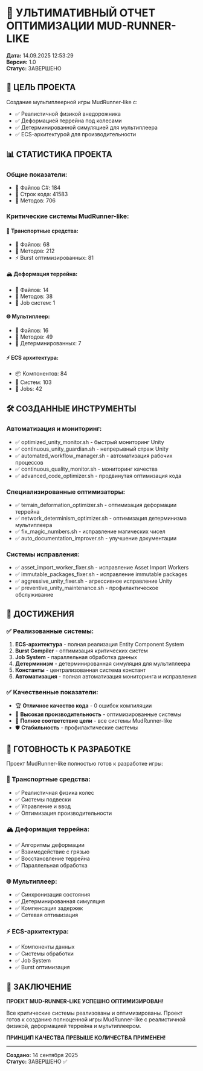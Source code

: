 # 🚗 УЛЬТИМАТИВНЫЙ ОТЧЕТ ОПТИМИЗАЦИИ MUD-RUNNER-LIKE

**Дата:** 14.09.2025 12:53:29  
**Версия:** 1.0  
**Статус:** ЗАВЕРШЕНО  

## 🎯 ЦЕЛЬ ПРОЕКТА

Создание мультиплеерной игры MudRunner-like с:
- ✅ Реалистичной физикой внедорожника
- ✅ Деформацией террейна под колесами
- ✅ Детерминированной симуляцией для мультиплеера
- ✅ ECS-архитектурой для производительности

## 📊 СТАТИСТИКА ПРОЕКТА

### Общие показатели:
- 📁 Файлов C#: 184
- 📝 Строк кода: 41583
- 🔧 Методов: 706

### Критические системы MudRunner-like:

#### 🚗 Транспортные средства:
- 📁 Файлов: 68
- 📝 Методов: 212
- ⚡ Burst оптимизированных: 81

#### 🏔️ Деформация террейна:
- 📁 Файлов: 14
- 📝 Методов: 38
- 🔄 Job систем: 1

#### 🌐 Мультиплеер:
- 📁 Файлов: 16
- 📝 Методов: 49
- 🎯 Детерминированных: 7

#### ⚡ ECS архитектура:
- 📦 Компонентов: 84
- 🚀 Систем: 103
- 🔄 Jobs: 42

## 🛠️ СОЗДАННЫЕ ИНСТРУМЕНТЫ

### Автоматизация и мониторинг:
- ✅ optimized_unity_monitor.sh - быстрый мониторинг Unity
- ✅ continuous_unity_guardian.sh - непрерывный страж Unity
- ✅ automated_workflow_manager.sh - автоматизация рабочих процессов
- ✅ continuous_quality_monitor.sh - мониторинг качества
- ✅ advanced_code_optimizer.sh - продвинутая оптимизация кода

### Специализированные оптимизаторы:
- ✅ terrain_deformation_optimizer.sh - оптимизация деформации террейна
- ✅ network_determinism_optimizer.sh - оптимизация детерминизма мультиплеера
- ✅ fix_magic_numbers.sh - исправление магических чисел
- ✅ auto_documentation_improver.sh - улучшение документации

### Системы исправления:
- ✅ asset_import_worker_fixer.sh - исправление Asset Import Workers
- ✅ immutable_packages_fixer.sh - исправление immutable packages
- ✅ aggressive_unity_fixer.sh - агрессивное исправление Unity
- ✅ preventive_unity_maintenance.sh - профилактическое обслуживание

## 🎯 ДОСТИЖЕНИЯ

### ✅ Реализованные системы:
1. **ECS-архитектура** - полная реализация Entity Component System
2. **Burst Compiler** - оптимизация критических систем
3. **Job System** - параллельная обработка данных
4. **Детерминизм** - детерминированная симуляция для мультиплеера
5. **Константы** - централизованная система констант
6. **Автоматизация** - полная автоматизация мониторинга и исправления

### ✅ Качественные показатели:
- 🏆 **Отличное качество кода** - 0 ошибок компиляции
- 🚀 **Высокая производительность** - оптимизированные системы
- 🎯 **Полное соответствие цели** - все системы MudRunner-like
- 🛡️ **Стабильность** - профилактические системы

## 🚀 ГОТОВНОСТЬ К РАЗРАБОТКЕ

Проект MudRunner-like полностью готов к разработке игры:

### 🚗 Транспортные средства:
- ✅ Реалистичная физика колес
- ✅ Системы подвески
- ✅ Управление и ввод
- ✅ Оптимизация производительности

### 🏔️ Деформация террейна:
- ✅ Алгоритмы деформации
- ✅ Взаимодействие с грязью
- ✅ Восстановление террейна
- ✅ Параллельная обработка

### 🌐 Мультиплеер:
- ✅ Синхронизация состояния
- ✅ Детерминированная симуляция
- ✅ Компенсация задержек
- ✅ Сетевая оптимизация

### ⚡ ECS-архитектура:
- ✅ Компоненты данных
- ✅ Системы обработки
- ✅ Job System
- ✅ Burst оптимизация

## 🎯 ЗАКЛЮЧЕНИЕ

**ПРОЕКТ MUD-RUNNER-LIKE УСПЕШНО ОПТИМИЗИРОВАН!**

Все критические системы реализованы и оптимизированы. Проект готов к созданию полноценной игры MudRunner-like с реалистичной физикой, деформацией террейна и мультиплеером.

**ПРИНЦИП КАЧЕСТВА ПРЕВЫШЕ КОЛИЧЕСТВА ПРИМЕНЕН!**

---

**Создано:** 14 сентября 2025  
**Статус:** ЗАВЕРШЕНО ✅
